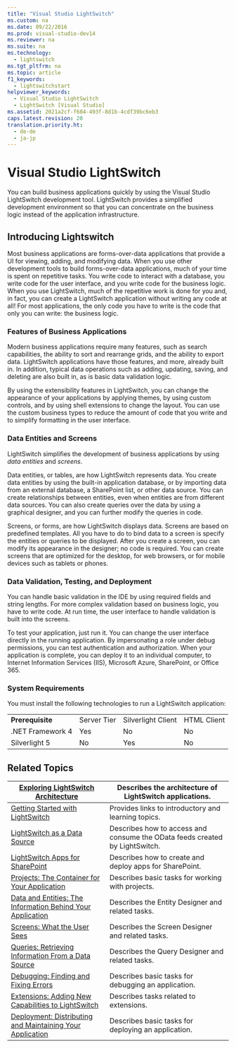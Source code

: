 ```yaml
---
title: "Visual Studio LightSwitch"
ms.custom: na
ms.date: 09/22/2016
ms.prod: visual-studio-dev14
ms.reviewer: na
ms.suite: na
ms.technology: 
  - lightswitch
ms.tgt_pltfrm: na
ms.topic: article
f1_keywords: 
  - lightswitchstart
helpviewer_keywords: 
  - Visual Studio LightSwitch
  - LightSwitch [Visual Studio]
ms.assetid: 2021a2cf-f684-493f-8d1b-4cdf39bc6eb3
caps.latest.revision: 20
translation.priority.ht: 
  - de-de
  - ja-jp
---
```

# Visual Studio LightSwitch
You can build business applications quickly by using the Visual Studio LightSwitch development tool. LightSwitch provides a simplified development environment so that you can concentrate on the business logic instead of the application infrastructure.  
  
## Introducing Lightswitch  
 Most business applications are forms-over-data applications that provide a UI for viewing, adding, and modifying data. When you use other development tools to build forms-over-data applications, much of your time is spent on repetitive tasks. You write code to interact with a database, you write code for the user interface, and you write code for the business logic. When you use LightSwitch, much of the repetitive work is done for you and, in fact, you can create a LightSwitch application without writing any code at all! For most applications, the only code you have to write is the code that only you can write: the business logic.  
  
### Features of Business Applications  
 Modern business applications require many features, such as search capabilities, the ability to sort and rearrange grids, and the ability to export data.  LightSwitch applications have those features, and more, already built in. In addition, typical data operations such as adding, updating, saving, and deleting are also built in, as is basic data validation logic.  
  
 By using the extensibility features in LightSwitch, you can change the appearance of your applications by applying themes, by using custom controls, and by using shell extensions to change the layout. You can use the custom business types to reduce the amount of code that you write and to simplify formatting in the user interface.  
  
### Data Entities and Screens  
 LightSwitch simplifies the development of business applications by using *data entities* and *screens*.  
  
 Data entities, or tables, are how LightSwitch represents data. You create data entities by using the built-in application database, or by importing data from an external database, a SharePoint list, or other data source. You can create relationships between entities, even when entities are from different data sources. You can also create queries over the data by using a graphical designer, and you can further modify the queries in code.  
  
 Screens, or forms, are how LightSwitch displays data. Screens are based on predefined templates. All you have to do to bind data to a screen is specify the entities or queries to be displayed. After you create a screen, you can modify its appearance in the designer; no code is required. You can create screens that are optimized for the desktop, for web browsers, or for mobile devices such as tablets or phones.  
  
### Data Validation, Testing, and Deployment  
 You can handle basic validation in the IDE by using required fields and string lengths. For more complex validation based on business logic, you have to write code. At run time, the user interface to handle validation is built into the screens.  
  
 To test your application, just run it. You can change the user interface directly in the running application. By impersonating a role under debug permissions, you can test authentication and authorization. When your application is complete, you can deploy it to an individual computer, to Internet Information Services (IIS), Microsoft Azure, SharePoint, or Office 365.  
  
### System Requirements  
 You must install the following technologies to run a LightSwitch application:  
  
|||||  
|-|-|-|-|  
|**Prerequisite**|Server Tier|Silverlight Client|HTML Client|  
|.NET Framework 4|Yes|No|No|  
|Silverlight 5|No|Yes|No|  
  
## Related Topics  
  
|[Exploring LightSwitch Architecture](http://go.microsoft.com/fwlink/?LinkId=288853)|Describes the architecture of LightSwitch applications.|  
|-----------------------------------------------------------------------------------------|-------------------------------------------------------------|  
|[Getting Started with LightSwitch](../vs140/getting-started-with-lightswitch.md)|Provides links to introductory and learning topics.|  
|[LightSwitch as a Data Source](../vs140/lightswitch-as-a-data-source.md)|Describes how to access and consume the OData feeds created by LightSwitch.|  
|[LightSwitch Apps for SharePoint](../vs140/lightswitch-apps-for-sharepoint.md)|Describes how to create and deploy apps for SharePoint.|  
|[Projects: The Container for Your Application](../vs140/projects--the-container-for-your-lightswitch-application.md)|Describes basic tasks for working with projects.|  
|[Data and Entities: The Information Behind Your Application](../vs140/data--the-information-behind-your-application.md)|Describes the Entity Designer and related tasks.|  
|[Screens: What the User Sees](../vs140/screens--the-user-interface-of-your-lightswitch-application.md)|Describes the Screen Designer and related tasks.|  
|[Queries: Retrieving Information From a Data Source](../vs140/queries--retrieving-information-from-a-data-source.md)|Describes the Query Designer and related tasks.|  
|[Debugging: Finding and Fixing Errors](../vs140/debugging--finding-and-fixing-errors.md)|Describes basic tasks for debugging an application.|  
|[Extensions: Adding New Capabilities to LightSwitch](../vs140/extensions--adding-new-capabilities-to-lightswitch.md)|Describes tasks related to extensions.|  
|[Deployment: Distributing and Maintaining Your Application](../vs140/deployment--distributing-and-maintaining-your-application.md)|Describes basic tasks for deploying an application.|